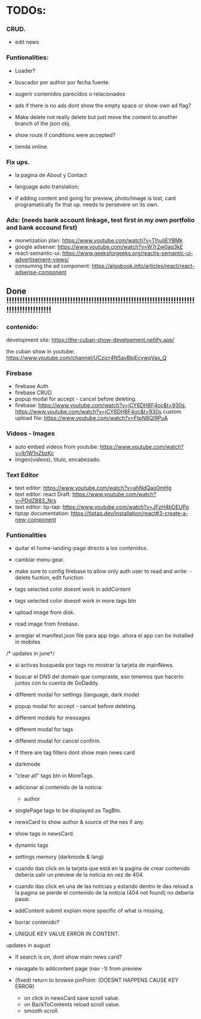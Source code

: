 # TODOs:
### CRUD.
- edit news

### Funtionalities:
- Loader?

- buscador por author por fecha fuente.

- sugerir contenidos parecidos o relacionados 

- ads if there is no ads dont show the empty space or show own ad flag?

- Make delete not really delete but just move the content to another branch of the json obj.

- show route if conditions were accepted?

- tienda online.
### Fix ups.

- la pagina de About y Contact

- language auto translation;

- if adding content and going for preview, photo/image is lost, cant programatically fix that up. needs to persevere on its own.

### Ads: (needs bank account linkage, test first in my own portfolio and bank accound first)
- monetization plan: https://www.youtube.com/watch?v=TlhuljEYBMk
- google  adsense: https://www.youtube.com/watch?v=W7r2w0aq3kE
- react-semantic-ui: https://www.geeksforgeeks.org/reactjs-semantic-ui-advertisement-views/
- consuming the ad component: https://algobook.info/articles/react/react-adsense-component

## Done !!!!!!!!!!!!!!!!!!!!!!!!!!!!!!!!!!!!!!!!!!!!!!!!!!!!!!!!!!!!!!!!!!!!!!!!!!!!!!!!!!!!!!!!

### contenido: 
development site: https://the-cuban-show-development.netlify.app/

the cuban show in youtube: https://www.youtube.com/channel/UCzjcr4N5avBbjEcywqVax_Q

### Firebase
- firebase Auth
- firebase CRUD
- popup modal for accept - cancel before deleting.
- firebase: https://www.youtube.com/watch?v=jCY6DH8F4oc&t=930s, https://www.youtube.com/watch?v=jCY6DH8F4oc&t=930s
custom upload file: https://www.youtube.com/watch?v=FtpN8QI9PuA

### Videos - Images
- auto embed videos from youtube: https://www.youtube.com/watch?v=Ib1W1nZbzKc
- imgen(videos), titulo, encabezado.

### Text Editor
- text editor: https://www.youtube.com/watch?v=ahNdQaq0mHg
- text editor: react Draft: https://www.youtube.com/watch?v=PDdZB83_Nrs
- text editor: tip-tap: https://www.youtube.com/watch?v=JFzH4bDEUPo
- tiptap documentation: https://tiptap.dev/installation/react#3-create-a-new-component

### Funtionalities
- quitar el home-landing-page directo a los contenidos.

- cambiar menu gear. 

- make sure to config firebase to allow only auth user to read and write: - delete fuction, edit function

- tags selected color doesnt work in addContent
- tags selected color doesnt work in more tags btn

- upload image from disk.
- read image from firebase.
- arreglar el manifest.json file para app logo. ahora el app can be installed in mobiles

/* updates in june*/
- si activas busqueda por tags no mostrar la tarjeta de mainNews.
- buscar el DNS del domain que compraste, eso tenemos que hacerlo juntos con tu cuenta de GoDaddy.

- different modal for settings (language, dark mode)
- popup modal for accept - cancel before deleting.
- different modals for messages
- different modal for tags
- different modal for cancel confirm.

- If there are tag filters dont show main news card

- darkmode

- "clear all" tags btn in MoreTags.

- adicionar al contenido de la noticia: 
    - author

- singlePage tags to be displayed as TagBtn.

- newsCard to show author & source of the nes if any.
- show tags in newsCard.

- dynamic tags

- settings memory (darkmode & lang)

- cuando das click en la tarjeta que está en la pagina de crear contenido deberia salir un preview de la noticia en vez de 404.

- cuando das click en una de las noticias y estando dentro le das reload a la pagina se pierde el contenido de la noticia (404 not found) no deberia pasar.

- addContent submit explain more specific of what is missing,

- borrar contenido?

- UNIQUE KEY VALUE ERROR IN CONTENT.

updates in august
- if search is on, dont show main news card?

- navagate to addcontent page (nav -1) from preview

- (fixed) return to browse pinPoint: (DOESNT HAPPENS CAUSE KEY ERROR)
    - on click in newsCard save scroll value.
    - on BackToContents reload scroll value.
    - smooth scroll.